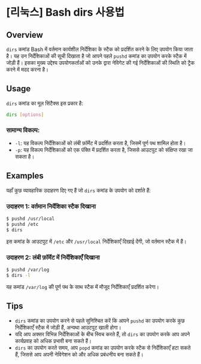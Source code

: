# [리눅스] Bash dirs 사용법

## Overview
`dirs` कमांड Bash में वर्तमान कार्यशील निर्देशिका के स्टैक को प्रदर्शित करने के लिए उपयोग किया जाता है। यह उन निर्देशिकाओं की सूची दिखाता है जो आपने पहले `pushd` कमांड का उपयोग करके स्टैक में जोड़ी हैं। इसका मुख्य उद्देश्य उपयोगकर्ताओं को उनके द्वारा नेविगेट की गई निर्देशिकाओं की स्थिति को ट्रैक करने में मदद करना है।

## Usage
`dirs` कमांड का मूल सिंटैक्स इस प्रकार है:

```bash
dirs [options]
```

### सामान्य विकल्प:
- `-l`: यह विकल्प निर्देशिकाओं को लंबी फ़ॉर्मेट में प्रदर्शित करता है, जिसमें पूर्ण पथ शामिल होता है।
- `-p`: यह विकल्प निर्देशिकाओं को एक पंक्ति में प्रदर्शित करता है, जिससे आउटपुट को संक्षिप्त रखा जा सकता है।

## Examples
यहाँ कुछ व्यावहारिक उदाहरण दिए गए हैं जो `dirs` कमांड के उपयोग को दर्शाते हैं:

### उदाहरण 1: वर्तमान निर्देशिका स्टैक दिखाना
```bash
$ pushd /usr/local
$ pushd /etc
$ dirs
```
इस कमांड के आउटपुट में `/etc` और `/usr/local` निर्देशिकाएँ दिखाई देंगी, जो वर्तमान स्टैक में हैं।

### उदाहरण 2: लंबी फ़ॉर्मेट में निर्देशिकाएँ दिखाना
```bash
$ pushd /var/log
$ dirs -l
```
यह कमांड `/var/log` की पूर्ण पथ के साथ स्टैक में मौजूद निर्देशिकाएँ प्रदर्शित करेगा।

## Tips
- `dirs` कमांड का उपयोग करने से पहले सुनिश्चित करें कि आपने `pushd` का उपयोग करके कुछ निर्देशिकाएँ स्टैक में जोड़ी हैं, अन्यथा आउटपुट खाली होगा।
- यदि आप अक्सर विभिन्न निर्देशिकाओं के बीच स्विच करते हैं, तो `dirs` का उपयोग करके आप अपने कार्यप्रवाह को अधिक प्रभावी बना सकते हैं।
- `dirs` का उपयोग करते समय, आप `popd` कमांड का उपयोग करके स्टैक से निर्देशिकाएँ हटा सकते हैं, जिससे आप अपनी नेविगेशन को और अधिक प्रबंधनीय बना सकते हैं।